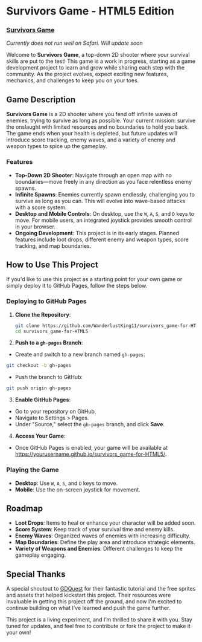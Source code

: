 # Survivors Game - HTML5 Edition

### [Survivors Game](https://survivors-game-for-html-5.vercel.app/)

_Currently does not run well on Safari. Will update soon_

Welcome to **Survivors Game**, a top-down 2D shooter where your survival skills are put to the test! This game is a work in progress, starting as a game development project to learn and grow while sharing each step with the community. As the project evolves, expect exciting new features, mechanics, and challenges to keep you on your toes.

## Game Description

**Survivors Game** is a 2D shooter where you fend off infinite waves of enemies, trying to survive as long as possible. Your current mission: survive the onslaught with limited resources and no boundaries to hold you back. The game ends when your health is depleted, but future updates will introduce score tracking, enemy waves, and a variety of enemy and weapon types to spice up the gameplay.

### Features

- **Top-Down 2D Shooter**: Navigate through an open map with no boundaries—move freely in any direction as you face relentless enemy spawns.
- **Infinite Spawns**: Enemies currently spawn endlessly, challenging you to survive as long as you can. This will evolve into wave-based attacks with a score system.
- **Desktop and Mobile Controls**: On desktop, use the `W`, `A`, `S`, and `D` keys to move. For mobile users, an integrated joystick provides smooth control in your browser.
- **Ongoing Development**: This project is in its early stages. Planned features include loot drops, different enemy and weapon types, score tracking, and map boundaries.

## How to Use This Project

If you'd like to use this project as a starting point for your own game or simply deploy it to GitHub Pages, follow the steps below.

### Deploying to GitHub Pages

1. **Clone the Repository**:

   ```bash
   git clone https://github.com/WanderlustKing11/survivors_game-for-HTML5.git
   cd survivors_game-for-HTML5
   ```

2. **Push to a `gh-pages` Branch**:

- Create and switch to a new branch named `gh-pages`:

```bash
git checkout -b gh-pages
```

- Push the branch to GitHub:

```bash
git push origin gh-pages
```

3. **Enable GitHub Pages**:

- Go to your repository on GitHub.
- Navigate to Settings > Pages.
- Under "Source," select the `gh-pages` branch, and click **Save**.

4. **Access Your Game**:

- Once GitHub Pages is enabled, your game will be available at https://yourusername.github.io/survivors_game-for-HTML5/.

### Playing the Game

- **Desktop**: Use `W`, `A`, `S`, and `D` keys to move.
- **Mobile**: Use the on-screen joystick for movement.

## Roadmap

- **Loot Drops**: Items to heal or enhance your character will be added soon.
- **Score System**: Keep track of your survival time and enemy kills.
- **Enemy Waves**: Organized waves of enemies with increasing difficulty.
- **Map Boundaries**: Define the play area and introduce strategic elements.
- **Variety of Weapons and Enemies**: Different challenges to keep the gameplay engaging.

## Special Thanks

A special shoutout to [GDQuest](https://youtu.be/GwCiGixlqiU?si=mpSksfV7DzDZMPeZ) for their fantastic tutorial and the free sprites and assets that helped kickstart this project. Their resources were invaluable in getting this project off the ground, and now I'm excited to continue building on what I’ve learned and push the game further.

This project is a living experiment, and I’m thrilled to share it with you. Stay tuned for updates, and feel free to contribute or fork the project to make it your own!
